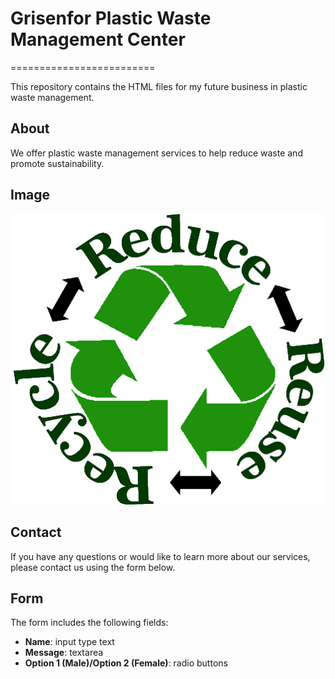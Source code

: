 # Grisenfor Plastic Waste Management Center
=========================

This repository contains the HTML files for my future business in plastic waste management.

## About
We offer plastic waste management services to help reduce waste and promote sustainability.

## Image
![Plastic Waste Management Logo](logo_green.png)

## Contact
If you have any questions or would like to learn more about our services, please contact us using the form below.

## Form
The form includes the following fields:

* **Name**: input type text
* **Message**: textarea
* **Option 1 (Male)/Option 2 (Female)**: radio buttons
